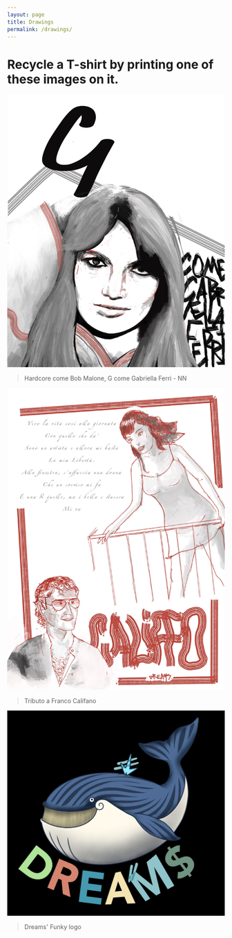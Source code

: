 ```yaml
---
layout: page
title: Drawings
permalink: /drawings/
---
```


# Recycle a T-shirt by printing one of these images on it.


![Gabriella Ferri](/assets/G.jpeg)
> Hardcore come Bob Malone, G come Gabriella Ferri - NN

![Franco Califano](/assets/califfo.jpeg)
> Tributo a Franco Califano

![Dreams Whale](/assets/dreams_whale.jpeg)
> Dreams' Funky logo

